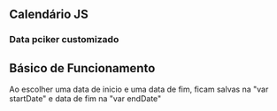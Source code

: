 <h2>Calendário JS</h2>
<h3>Data pciker customizado</h3>

<h2>Básico de Funcionamento</h2>
<p>Ao escolher uma data de inicio e uma data de fim, ficam salvas na "var startDate" e data de fim na "var endDate"</p>